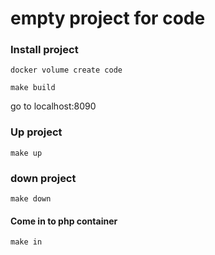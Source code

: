 # empty project for code

### Install project
```
docker volume create code

make build

```
go to localhost:8090
### Up project

```
make up

```

### down project

```make down```

#### Come in to php container

```make in```
